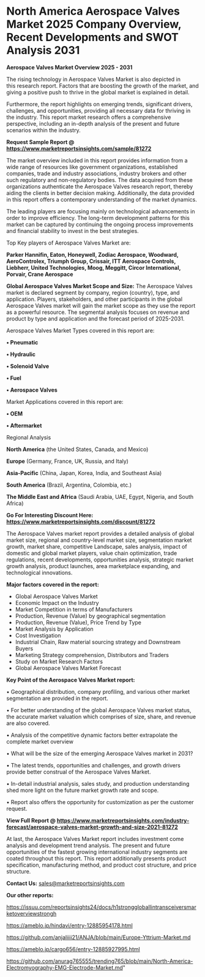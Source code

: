 # North America Aerospace Valves Market 2025 Company Overview, Recent Developments and SWOT Analysis 2031

<Strong> Aerospace Valves Market Overview 2025 - 2031</strong>

The rising technology in Aerospace Valves Market is also depicted in this research report. Factors that are boosting the growth of the market, and giving a positive push to thrive in the global market is explained in detail.

Furthermore, the report highlights on emerging trends, significant drivers, challenges, and opportunities, providing all necessary data for thriving in the industry. This report market research offers a comprehensive perspective, including an in-depth analysis of the present and future scenarios within the industry.

<strong>Request Sample Report @ <a href=https://www.marketreportsinsights.com/sample/81272>https://www.marketreportsinsights.com/sample/81272</a></strong>

The market overview included in this report provides information from a wide range of resources like government organizations, established companies, trade and industry associations, industry brokers and other such regulatory and non-regulatory bodies. The data acquired from these organizations authenticate the Aerospace Valves research report, thereby aiding the clients in better decision making. Additionally, the data provided in this report offers a contemporary understanding of the market dynamics.

The leading players are focusing mainly on technological advancements in order to improve efficiency. The long-term development patterns for this market can be captured by continuing the ongoing process improvements and financial stability to invest in the best strategies.

Top Key players of Aerospace Valves Market are:

<strong>Parker Hannifin, Eaton, Honeywell, Zodiac Aerospace, Woodward, AeroControlex, Triumph Group, Crissair, ITT Aerospace Controls, Liebherr, United Technologies, Moog, Meggitt, Circor International, Porvair, Crane Aerospace</strong>

<strong><b>Global Aerospace Valves Market Scope and Size:</b></strong>
The Aerospace Valves market is declared segment by company, region (country), type, and application. Players, stakeholders, and other participants in the global Aerospace Valves market will gain the market scope as they use the report as a powerful resource. The segmental analysis focuses on revenue and product by type and application and the forecast period of 2025-2031.

Aerospace Valves Market Types covered in this report are:

<strong>• Pneumatic

• Hydraulic

• Solenoid Valve

• Fuel

• Aerospace Valves</strong>

Market Applications covered in this report are:

<strong>• OEM

• Aftermarket</strong> 

Regional Analysis

<strong>North America</strong> (the United States, Canada, and Mexico)

<strong>Europe</strong> (Germany, France, UK, Russia, and Italy)

<strong>Asia-Pacific</strong> (China, Japan, Korea, India, and Southeast Asia)

<strong>South America</strong> (Brazil, Argentina, Colombia, etc.)

<strong>The Middle East and Africa</strong> (Saudi Arabia, UAE, Egypt, Nigeria, and South Africa)

<strong>Go For Interesting Discount Here: <a href=https://www.marketreportsinsights.com/discount/81272>https://www.marketreportsinsights.com/discount/81272</a></strong>

The Aerospace Valves market report provides a detailed analysis of global market size, regional and country-level market size, segmentation market growth, market share, competitive Landscape, sales analysis, impact of domestic and global market players, value chain optimization, trade regulations, recent developments, opportunities analysis, strategic market growth analysis, product launches, area marketplace expanding, and technological innovations.

<strong><b>Major factors covered in the report:</b></strong>
<ul>
  <li>Global Aerospace Valves Market </li>
  <li>Economic Impact on the Industry</li>
  <li>Market Competition in terms of Manufacturers</li>
  <li>Production, Revenue (Value) by geographical segmentation</li>
  <li>Production, Revenue (Value), Price Trend by Type</li>
  <li>Market Analysis by Application</li>
  <li>Cost Investigation</li>
  <li>Industrial Chain, Raw material sourcing strategy and Downstream Buyers</li>
  <li>Marketing Strategy comprehension, Distributors and Traders</li>
  <li>Study on Market Research Factors</li>
  <li>Global Aerospace Valves Market Forecast</li>
</ul>

<strong><b>Key Point of the Aerospace Valves Market report:</b></strong>

• Geographical distribution, company profiling, and various other market segmentation are provided in the report.

• For better understanding of the global Aerospace Valves market status, the accurate market valuation which comprises of size, share, and revenue are also covered.

• Analysis of the competitive dynamic factors better extrapolate the complete market overview

• What will be the size of the emerging Aerospace Valves market in 2031?

• The latest trends, opportunities and challenges, and growth drivers provide better construal of the Aerospace Valves Market.

• In-detail industrial analysis, sales study, and production understanding shed more light on the future market growth rate and scope.

• Report also offers the opportunity for customization as per the customer request.

<strong><b>View Full Report @ <a href=https://www.marketreportsinsights.com/industry-forecast/aerospace-valves-market-growth-and-size-2021-81272>https://www.marketreportsinsights.com/industry-forecast/aerospace-valves-market-growth-and-size-2021-81272</a></b></strong>


At last, the Aerospace Valves Market report includes investment come analysis and development trend analysis. The present and future opportunities of the fastest growing international industry segments are coated throughout this report. This report additionally presents product specification, manufacturing method, and product cost structure, and price structure.

<strong>Contact Us:</strong>
sales@marketreportsinsights.com

<strong>Our other reports:</strong>

<a href=https://issuu.com/reportsinsights24/docs/h1stronggloballintransceiversmarketoverviewstrongh>https://issuu.com/reportsinsights24/docs/h1stronggloballintransceiversmarketoverviewstrongh</a>

<a href=https://ameblo.jp/hindavi/entry-12885954178.html>https://ameblo.jp/hindavi/entry-12885954178.html</a>

<a href=https://github.com/anjaliiii21/ANJA/blob/main/Europe-Yttrium-Market.md>https://github.com/anjaliiii21/ANJA/blob/main/Europe-Yttrium-Market.md</a>

<a href=https://ameblo.jp/cargo656/entry-12885927995.html>https://ameblo.jp/cargo656/entry-12885927995.html</a>

<a href=https://github.com/anurag765555/trending765/blob/main/North-America-Electromyography-EMG-Electrode-Market.md>https://github.com/anurag765555/trending765/blob/main/North-America-Electromyography-EMG-Electrode-Market.md</a>"
